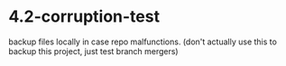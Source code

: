 # 4.2-corruption-test
backup files locally in case repo malfunctions. (don't actually use this to backup this project, just test branch mergers)
